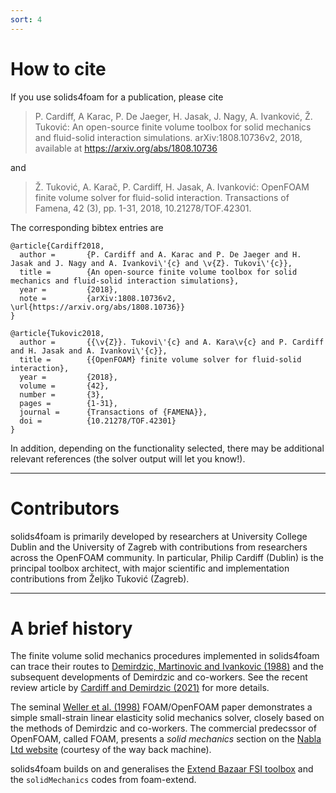 ```yaml
---
sort: 4
---
```


# How to cite

If you use solids4foam for a publication, please cite

> P. Cardiff, A Karac, P. De Jaeger, H. Jasak, J. Nagy, A. Ivanković, Ž. Tuković: An open-source finite volume toolbox for solid mechanics and fluid-solid interaction simulations. arXiv:1808.10736v2, 2018, available at https://arxiv.org/abs/1808.10736

and

> Ž. Tuković, A. Karač, P. Cardiff, H. Jasak, A. Ivanković: OpenFOAM finite volume solver for fluid-solid interaction.  Transactions of Famena, 42 (3), pp. 1-31, 2018, 10.21278/TOF.42301.

The corresponding bibtex entries are

```
@article{Cardiff2018,
  author =       {P. Cardiff and A. Karac and P. De Jaeger and H. Jasak and J. Nagy and A. Ivankovi\'{c} and \v{Z}. Tukovi\'{c}},
  title =        {An open-source finite volume toolbox for solid mechanics and fluid-solid interaction simulations},
  year =         {2018},
  note =         {arXiv:1808.10736v2, \url{https://arxiv.org/abs/1808.10736}}
}

@article{Tukovic2018,
  author =       {{\v{Z}}. Tukovi\'{c} and A. Kara\v{c} and P. Cardiff and H. Jasak and A. Ivankovi\'{c}},
  title =        {{OpenFOAM} finite volume solver for fluid-solid interaction},
  year =         {2018},
  volume =       {42},
  number =       {3},
  pages =        {1-31},
  journal =      {Transactions of {FAMENA}},
  doi =          {10.21278/TOF.42301}
}
```

In addition, depending on the functionality selected, there may be additional relevant references (the solver output will let you know!).

---

# Contributors

solids4foam is primarily developed by researchers at University College Dublin and the University of Zagreb with contributions from researchers across the OpenFOAM community. In particular, Philip Cardiff (Dublin) is the principal toolbox architect, with major scientific and implementation contributions from Željko Tuković (Zagreb).

---

# A brief history

The finite volume solid mechanics procedures implemented in solids4foam can trace their routes to [Demirdzic, Martinovic and Ivankovic (1988)](https://tinyurl.com/demirdzic1988) and the subsequent developments of Demirdzic and co-workers. See the recent review article by [Cardiff and Demirdzic (2021)](https://link.springer.com/article/10.1007/s11831-020-09523-0#citeas) for more details.

The seminal [Weller et al. (1998)](https://aip.scitation.org/doi/abs/10.1063/1.168744) FOAM/OpenFOAM paper demonstrates a simple small-strain linear elasticity solid mechanics solver, closely based on the methods of Demirdzic and co-workers. The commercial predecssor of OpenFOAM, called FOAM, presents a *solid mechanics* section on the [Nabla Ltd website](https://web.archive.org/web/20041217102538/http://www.nabla.co.uk/main/solids.html#solids) (courtesy of the way back machine).

solids4foam builds on and generalises the [Extend Bazaar FSI toolbox](https://tinyurl.com/extendBazaar) and the `solidMechanics` codes from foam-extend.